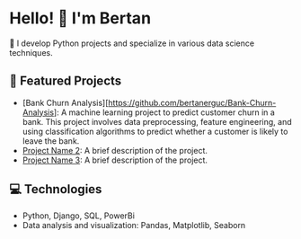 # Hello! 👋 I'm Bertan

🚀 I develop Python projects and specialize in various data science techniques.

## 📌 Featured Projects
- [Bank Churn Analysis][https://github.com/bertanerguc/Bank-Churn-Analysis]: A machine learning project to predict customer churn in a bank. This project involves data preprocessing, feature engineering, and using classification algorithms to predict whether a customer is likely to leave the bank.
- [Project Name 2](link): A brief description of the project.
- [Project Name 3](link): A brief description of the project.

## 💻 Technologies
- Python, Django, SQL, PowerBi
- Data analysis and visualization: Pandas, Matplotlib, Seaborn

<!---
bertanerguc/bertanerguc is a ✨ special ✨ repository because its `README.md` (this file) appears on your GitHub profile.
You can click the Preview link to take a look at your changes.
--->
